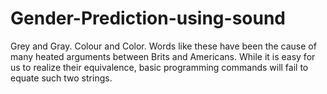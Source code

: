 # Gender-Prediction-using-sound
Grey and Gray. Colour and Color. Words like these have been the cause of many heated arguments between Brits and Americans. While it is easy for us to realize their equivalence, basic programming commands will fail to equate such two strings.
